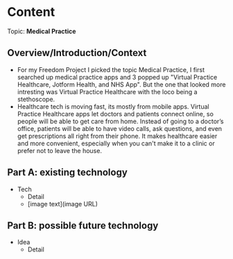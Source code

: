 # Content
Topic: **Medical Practice**

## Overview/Introduction/Context
* For my Freedom Project I picked the topic Medical Practice, I first searched up medical practice apps and 3 popped up "Virtual Practice Healthcare, Jotform Health, and NHS App". But the one that looked more intresting was Virtual Practice Healthcare with the loco being a stethoscope. 
* Healthcare tech is moving fast, its mostly from mobile apps.  Virtual Practice Healthcare apps  let doctors and patients connect online, so people will be able to get care from home. Instead of going to a doctor’s office, patients  will be able to  have video calls, ask questions, and even get prescriptions all right from their phone. It makes healthcare easier and more convenient, especially when you can't make it to a clinic or prefer not to leave the house.

## Part A: existing technology
* Tech
  * Detail
  * [image text](image URL)

## Part B: possible future technology
* Idea
  * Detail
